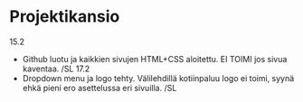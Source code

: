 # Projektikansio
15.2  
  - Github luotu ja kaikkien sivujen HTML+CSS aloitettu. EI TOIMI jos sivua kaventaa. /SL
17.2
  - Dropdown menu ja logo tehty. Välilehdillä kotiinpaluu logo ei toimi, syynä ehkä pieni ero asettelussa eri sivuilla. /SL
